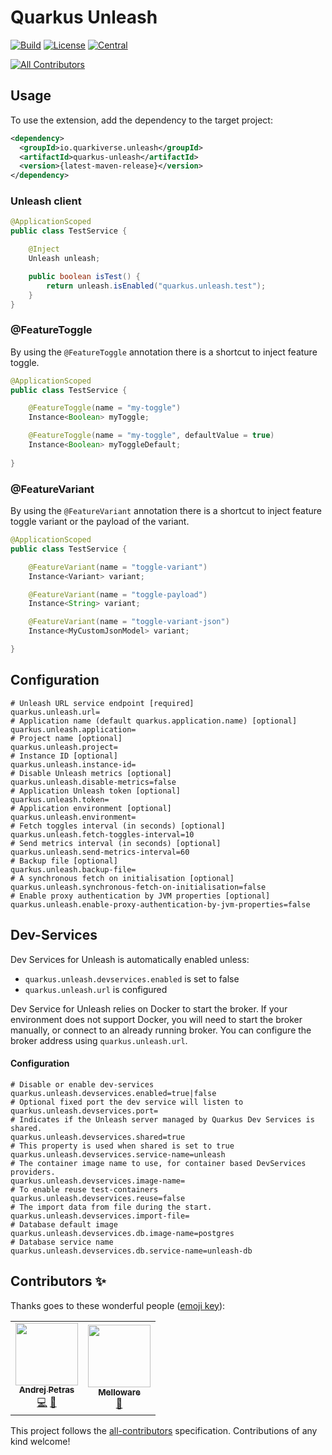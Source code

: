 # Quarkus Unleash

[![Build](https://github.com/quarkiverse/quarkus-unleash/workflows/Build/badge.svg?branch=main)](https://github.com/quarkiverse/quarkus-unleash/actions?query=workflow%3ABuild)
[![License](https://img.shields.io/github/license/quarkiverse/quarkus-unleash.svg)](http://www.apache.org/licenses/LICENSE-2.0)
[![Central](https://img.shields.io/maven-central/v/io.quarkiverse.unleash/quarkus-unleash-parent?color=green)](https://search.maven.org/search?q=g:io.quarkiverse.unleash%20AND%20a:quarkus-unleash-parent)
<!-- ALL-CONTRIBUTORS-BADGE:START - Do not remove or modify this section -->
[![All Contributors](https://img.shields.io/badge/all_contributors-2-orange.svg?style=flat-square)](#contributors-)
<!-- ALL-CONTRIBUTORS-BADGE:END -->

## Usage

To use the extension, add the dependency to the target project:

```xml
<dependency>
  <groupId>io.quarkiverse.unleash</groupId>
  <artifactId>quarkus-unleash</artifactId>
  <version>{latest-maven-release}</version>
</dependency>
```
### Unleash client

```java
@ApplicationScoped
public class TestService {

    @Inject
    Unleash unleash;

    public boolean isTest() {
        return unleash.isEnabled("quarkus.unleash.test");
    }
}
```

### @FeatureToggle

By using the `@FeatureToggle` annotation there is a shortcut to inject feature toggle.

```java
@ApplicationScoped
public class TestService {

    @FeatureToggle(name = "my-toggle")
    Instance<Boolean> myToggle;

    @FeatureToggle(name = "my-toggle", defaultValue = true)
    Instance<Boolean> myToggleDefault;
    
}
```

### @FeatureVariant

By using the `@FeatureVariant` annotation there is a shortcut to inject feature toggle
variant or the payload of the variant.

```java
@ApplicationScoped
public class TestService {

    @FeatureVariant(name = "toggle-variant")
    Instance<Variant> variant;

    @FeatureVariant(name = "toggle-payload")
    Instance<String> variant;

    @FeatureVariant(name = "toggle-variant-json")
    Instance<MyCustomJsonModel> variant;

}
```

## Configuration

```properties
# Unleash URL service endpoint [required]
quarkus.unleash.url=
# Application name (default quarkus.application.name) [optional]
quarkus.unleash.application=
# Project name [optional]
quarkus.unleash.project=
# Instance ID [optional]
quarkus.unleash.instance-id=
# Disable Unleash metrics [optional]
quarkus.unleash.disable-metrics=false
# Application Unleash token [optional]
quarkus.unleash.token=
# Application environment [optional]
quarkus.unleash.environment=
# Fetch toggles interval (in seconds) [optional]
quarkus.unleash.fetch-toggles-interval=10
# Send metrics interval (in seconds) [optional]
quarkus.unleash.send-metrics-interval=60
# Backup file [optional]
quarkus.unleash.backup-file=
# A synchronous fetch on initialisation [optional]
quarkus.unleash.synchronous-fetch-on-initialisation=false
# Enable proxy authentication by JVM properties [optional]
quarkus.unleash.enable-proxy-authentication-by-jvm-properties=false
```

## Dev-Services
Dev Services for Unleash is automatically enabled unless:
* `quarkus.unleash.devservices.enabled` is set to false
* `quarkus.unleash.url` is configured

Dev Service for Unleash relies on Docker to start the broker. If your environment does not support Docker, you will need
to start the broker manually, or connect to an already running broker. You can configure the broker address using
`quarkus.unleash.url`.

#### Configuration

```properties
# Disable or enable dev-services
quarkus.unleash.devservices.enabled=true|false
# Optional fixed port the dev service will listen to
quarkus.unleash.devservices.port=
# Indicates if the Unleash server managed by Quarkus Dev Services is shared.
quarkus.unleash.devservices.shared=true
# This property is used when shared is set to true
quarkus.unleash.devservices.service-name=unleash
# The container image name to use, for container based DevServices providers.
quarkus.unleash.devservices.image-name=
# To enable reuse test-containers
quarkus.unleash.devservices.reuse=false
# The import data from file during the start.
quarkus.unleash.devservices.import-file=
# Database default image 
quarkus.unleash.devservices.db.image-name=postgres
# Database service name
quarkus.unleash.devservices.db.service-name=unleash-db
```

## Contributors ✨

Thanks goes to these wonderful people ([emoji key](https://allcontributors.org/docs/en/emoji-key)):

<!-- ALL-CONTRIBUTORS-LIST:START - Do not remove or modify this section -->
<!-- prettier-ignore-start -->
<!-- markdownlint-disable -->
<table>
  <tbody>
    <tr>
      <td align="center"><a href="https://www.lorislab.org"><img src="https://avatars.githubusercontent.com/u/828045?v=4?s=100" width="100px;" alt=""/><br /><sub><b>Andrej Petras</b></sub></a><br /><a href="https://github.com/quarkiverse/quarkus-unleash/commits?author=andrejpetras" title="Code">💻</a> <a href="#maintenance-andrejpetras" title="Maintenance">🚧</a></td>
      <td align="center"><a href="http://melloware.com"><img src="https://avatars.githubusercontent.com/u/4399574?v=4?s=100" width="100px;" alt=""/><br /><sub><b>Melloware</b></sub></a><br /><a href="https://github.com/quarkiverse/quarkus-unleash/commits?author=melloware" title="Documentation">📖</a></td>
    </tr>
  </tbody>
</table>

<!-- markdownlint-restore -->
<!-- prettier-ignore-end -->

<!-- ALL-CONTRIBUTORS-LIST:END -->

This project follows the [all-contributors](https://github.com/all-contributors/all-contributors) specification.
Contributions of any kind welcome!
